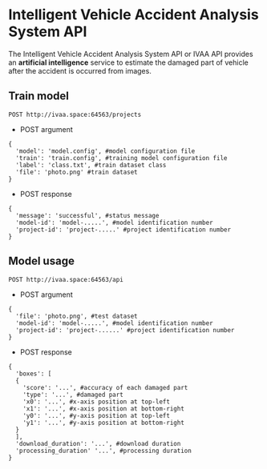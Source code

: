 
# Intelligent Vehicle Accident Analysis System API #
The Intelligent Vehicle Accident Analysis System API or IVAA API provides an **artificial intelligence** service to estimate the damaged part of vehicle after the accident is occurred from images.

## Train model ##
```
POST http://ivaa.space:64563/projects
```
* POST argument
```
{
  'model': 'model.config', #model configuration file
  'train': 'train.config', #training model configuration file
  'label': 'class.txt', #train dataset class
  'file': 'photo.png' #train dataset
}
```
* POST response
```
{
  'message': 'successful', #status message
  'model-id': 'model-.....', #model identification number
  'project-id': 'project-.....' #project identification number
}
```


## Model usage ##
```
POST http://ivaa.space:64563/api
```
* POST argument
```
{
  'file': 'photo.png', #test dataset
  'model-id': 'model-.....', #model identification number
  'project-id': 'project-......' #project identification number
}
```
* POST response
```
{
  'boxes': [
  {
    'score': '...', #accuracy of each damaged part
    'type': '...', #damaged part
    'x0': '...', #x-axis position at top-left
    'x1': '...', #x-axis position at bottom-right
    'y0': '...', #y-axis position at top-left
    'y1': '...', #y-axis position at bottom-right
  }
  ],
  'download_duration': '...', #download duration
  'processing_duration' '...', #processing duration
}
```
